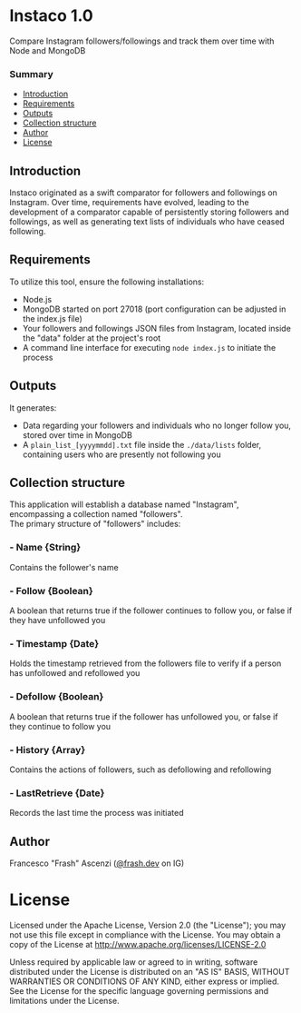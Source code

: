 # Instaco 1.0
Compare Instagram followers/followings and track them over time with Node and MongoDB

### Summary
- [Introduction](#introduction)
- [Requirements](#requirements)
- [Outputs](#outputs)
- [Collection structure](#collection-structure)
- [Author](#author)
- [License](#license)

## Introduction
Instaco originated as a swift comparator for followers and followings on Instagram. 
Over time, requirements have evolved, leading to the development of a comparator capable of persistently storing followers and followings, as well as generating text lists of individuals who have ceased following.

## Requirements
To utilize this tool, ensure the following installations:
- Node.js
- MongoDB started on port 27018 (port configuration can be adjusted in the index.js file)
- Your followers and followings JSON files from Instagram, located inside the "data" folder at the project's root
- A command line interface for executing ```node index.js``` to initiate the process

## Outputs
It generates:
- Data regarding your followers and individuals who no longer follow you, stored over time in MongoDB
- A ```plain_list_[yyyymmdd].txt``` file inside the ```./data/lists``` folder, containing users who are presently not following you

## Collection structure
This application will establish a database named "Instagram", encompassing a collection named "followers".  
The primary structure of "followers" includes:
### - Name {String}
Contains the follower's name
### - Follow {Boolean}
A boolean that returns true if the follower continues to follow you, or false if they have unfollowed you
### - Timestamp {Date}
Holds the timestamp retrieved from the followers file to verify if a person has unfollowed and refollowed you
### - Defollow {Boolean}
A boolean that returns true if the follower has unfollowed you, or false if they continue to follow you
### - History {Array}
Contains the actions of followers, such as defollowing and refollowing
### - LastRetrieve {Date}
Records the last time the process was initiated

## Author
Francesco "Frash" Ascenzi ([@frash.dev](https://www.instagram.com/frash.dev) on IG)

# License
Licensed under the Apache License, Version 2.0 (the "License"); you may not use this file except in compliance with the License.
You may obtain a copy of the License at http://www.apache.org/licenses/LICENSE-2.0

Unless required by applicable law or agreed to in writing, software distributed under the License is distributed on an "AS IS" BASIS, WITHOUT WARRANTIES OR CONDITIONS OF ANY KIND, either express or implied. See the License for the specific language governing permissions and limitations under the License.
